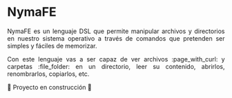 # NymaFE
<p align=justify>NymaFE es un lenguaje DSL que permite manipular archivos y directorios en nuestro sistema operativo a través de comandos que pretenden ser simples y fáciles de memorizar.</p>

<p align=justify>Con este lenguaje vas a ser capaz de ver archivos :page_with_curl: y carpetas :file_folder: en un directorio, leer su contenido, abrirlos, renombrarlos, copiarlos, etc.</p>

:construction: Proyecto en construcción :construction:
